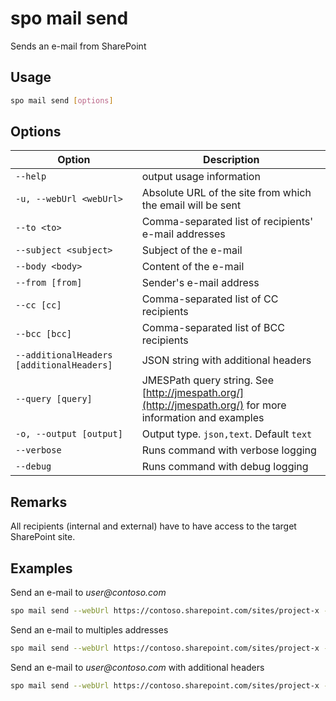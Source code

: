 # spo mail send

Sends an e-mail from SharePoint

## Usage

```sh
spo mail send [options]
```

## Options

Option|Description
------|-----------
`--help`|output usage information
`-u, --webUrl <webUrl>`|Absolute URL of the site from which the email will be sent
`--to <to>`|Comma-separated list of recipients' e-mail addresses
`--subject <subject>`|Subject of the e-mail
`--body <body>`|Content of the e-mail
`--from [from]`|Sender's e-mail address
`--cc [cc]`|Comma-separated list of CC recipients
`--bcc [bcc]`|Comma-separated list of BCC recipients
`--additionalHeaders [additionalHeaders]`|JSON string with additional headers
`--query [query]`|JMESPath query string. See [http://jmespath.org/](http://jmespath.org/) for more information and examples
`-o, --output [output]`|Output type. `json,text`. Default `text`
`--verbose`|Runs command with verbose logging
`--debug`|Runs command with debug logging

## Remarks

All recipients (internal and external) have to have access to the target SharePoint site.

## Examples

Send an e-mail to _user@contoso.com_

```sh
spo mail send --webUrl https://contoso.sharepoint.com/sites/project-x --to "user@contoso.com" --subject "Email sent via Office 365 CLI" --body "<h1>Office 365 CLI</h1>Email sent via <b>command</b>."
```

Send an e-mail to multiples addresses

```sh
spo mail send --webUrl https://contoso.sharepoint.com/sites/project-x --to "user1@contoso.com,user2@contoso.com" --subject "Email sent via Office 365 CLI" --body "<h1>Office 365 CLI</h1>Email sent via <b>command</b>." --cc "user3@contoso.com" --bcc "user4@contoso.com"
```

Send an e-mail to _user@contoso.com_ with additional headers

```sh
spo mail send --webUrl https://contoso.sharepoint.com/sites/project-x --to "user@contoso.com" --subject "Email sent via Office 365 CLI" --body "<h1>Office 365 CLI</h1>Email sent via <b>command</b>." --additionalHeaders "'{\"X-MC-Tags\":\"Office 365 CLI\"}'"
```
